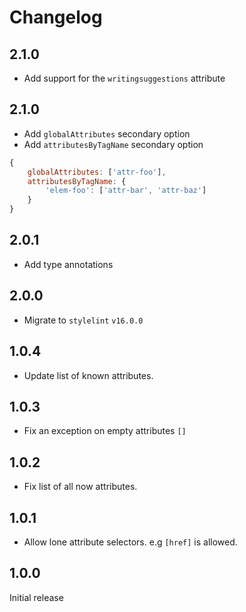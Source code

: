 # Changelog

## 2.1.0

- Add support for the `writingsuggestions` attribute

## 2.1.0

- Add `globalAttributes` secondary option
- Add `attributesByTagName` secondary option

```js
{
	globalAttributes: ['attr-foo'],
	attributesByTagName: {
		'elem-foo': ['attr-bar', 'attr-baz']
	}
}
```

## 2.0.1

- Add type annotations

## 2.0.0

 - Migrate to `stylelint` `v16.0.0`

## 1.0.4

- Update list of known attributes.

## 1.0.3

- Fix an exception on empty attributes `[]`

## 1.0.2

- Fix list of all now attributes.

## 1.0.1

- Allow lone attribute selectors. e.g `[href]` is allowed.

## 1.0.0

Initial release
